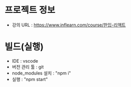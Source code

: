 # 프로젝트 정보
- 강의 URL : https://www.inflearn.com/course/한입-리액트

# 빌드(실행)
- IDE : vscode
- 버전 관리 툴 : git
- node_modules 설치 : "npm i"
- 실행 : "npm start"
